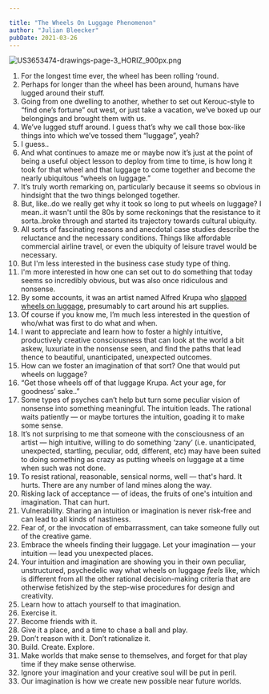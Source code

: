 ```yaml
---

title: "The Wheels On Luggage Phenomenon"
author: "Julian Bleecker"
pubDate: 2021-03-26
---
```


![US3653474-drawings-page-3_HORIZ_900px.png](https://buttondown-attachments.s3.amazonaws.com/images/dd755550-f1cc-4375-b485-3551da6d1dd0.png) 

1. For the longest time ever, the wheel has been rolling ‘round.
2. Perhaps for longer than the wheel has been around, humans have lugged around their stuff.
3. Going from one dwelling to another, whether to set out Kerouc-style to “find one’s fortune” out west, or just take a vacation, we’ve boxed up our belongings and brought them with us.
4. We’ve lugged stuff around. I guess that’s why we call those box-like things into which we’ve tossed them “luggage”, yeah? 
5. I guess..
6. And what continues to amaze me or maybe now it’s just at the point of being a useful object lesson to deploy from time to time, is how long it took for that wheel and that luggage to come together and become the nearly ubiquitous “wheels on luggage.”
7. It’s truly worth remarking on, particularly because it seems so obvious in hindsight that the two things belonged together.
8. But, like..do we really get why it took so long to put wheels on luggage? I mean..it wasn't until the 80s by some reckonings that the resistance to it sorta..broke through and started its trajectory towards cultural ubiquity. 
9. All sorts of fascinating reasons and anecdotal case studies describe the reluctance and the necessary conditions. Things like affordable commercial airline travel, or even the ubiquity of leisure travel would be necessary.
10. But I'm less interested in the business case study type of thing.
11. I'm more interested in how one can set out to do something that today seems so incredibly obvious, but was also once ridiculous and nonsense.
12. By some accounts, it was an artist named Alfred Krupa who [slapped wheels on luggage](https://www.thefirstnews.com/article/was-suitcase-on-wheels-invented-by-pole-new-photo-shows-artist-alfred-krupa-with-iconic-suitcase-nearly-20-years-before-idea-was-patented-by-us-inventor-10720), presumably to cart around his art supplies. 
13. Of course if you know me, I’m much less interested in the question of who/what was first to do what and when.
14. I want to appreciate and learn how to foster a highly intuitive, productively creative consciousness that can look at the world a bit askew, luxuriate in the nonsense seen, and find the paths that lead thence to beautiful, unanticipated, unexpected outcomes.
15. How can we foster an imagination of that sort? One that would put wheels on luggage?
16. “Get those wheels off of that luggage Krupa. Act your age, for goodness’ sake..”
17. Some types of psyches can’t help but turn some peculiar vision of nonsense into something meaningful. The intuition leads. The rational waits patiently — or maybe tortures the intuition, goading it to make some sense.
18. It’s not surprising to me that someone with the consciousness of an artist — high intuitive, willing to do something ‘zany’ (i.e. unanticipated, unexpected, startling, peculiar, odd, different, etc) may have been suited to doing something as crazy as putting wheels on luggage at a time when such was not done. 
19. To resist rational, reasonable, sensical norms, well — that's hard. It hurts. There are any number of land mines along the way.
20. Risking lack of acceptance — of ideas, the fruits of one's intuition and imagination. That can hurt.
21. Vulnerability. Sharing an intuition or imagination is never risk-free and can lead to all kinds of nastiness. 
22. Fear of, or the invocation of embarrassment, can take someone fully out of the creative game. 
23. Embrace the wheels finding their luggage. Let your imagination — your intuition — lead you unexpected places.
24. Your intuition and imagination are showing you in their own peculiar, unstructured, psychedelic way what wheels on luggage _feels_ like, which is different from all the other rational decision-making criteria that are otherwise fetishized by the step-wise procedures for design and creativity. 
25. Learn how to attach yourself to that imagination. 
26. Exercise it. 
27. Become friends with it. 
28. Give it a place, and a time to chase a ball and play. 
29. Don’t reason with it. Don’t rationalize it. 
30. Build. Create. Explore. 
31. Make worlds that make sense to themselves, and forget for that play time if they make sense otherwise.
32. Ignore your imagination and your creative soul will be put in peril.
33. Our imagination is how we create new possible near future worlds.